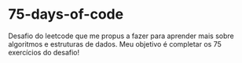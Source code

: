 # 75-days-of-code
Desafio do leetcode que me propus a fazer para aprender mais sobre algoritmos e estruturas de dados. Meu objetivo é completar os 75 exercícios do desafio!
